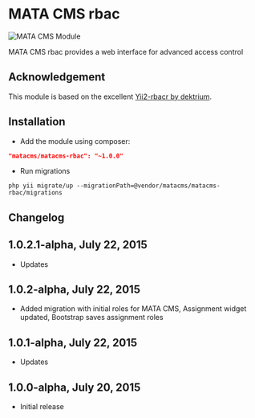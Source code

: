 MATA CMS rbac
==========================================

![MATA CMS Module](https://s3-eu-west-1.amazonaws.com/qi-interactive/assets/mata-cms/gear-mata-logo%402x.png)

MATA CMS rbac provides a web interface for advanced access control


Acknowledgement
------------
This module is based on the excellent [Yii2-rbacr by dektrium](https://github.com/dektrium/yii2-rbac).

Installation
------------

- Add the module using composer:

```json
"matacms/matacms-rbac": "~1.0.0"
```

-  Run migrations
```
php yii migrate/up --migrationPath=@vendor/matacms/matacms-rbac/migrations
```

Changelog
---------

## 1.0.2.1-alpha, July 22, 2015

- Updates

## 1.0.2-alpha, July 22, 2015

- Added migration with initial roles for MATA CMS, Assignment widget updated, Bootstrap saves assignment roles

## 1.0.1-alpha, July 22, 2015

- Updates

## 1.0.0-alpha, July 20, 2015

- Initial release
